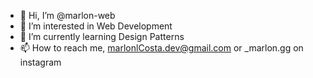 - 👋 Hi, I’m @marlon-web
- 👀 I’m interested in Web Development
- 🌱 I’m currently learning Design Patterns
- 📫 How to reach me, marlonlCosta.dev@gmail.com or _marlon.gg on instagram

<!---
marlon-web/marlon-web is a ✨ special ✨ repository because its `README.md` (this file) appears on your GitHub profile.
You can click the Preview link to take a look at your changes.
--->

